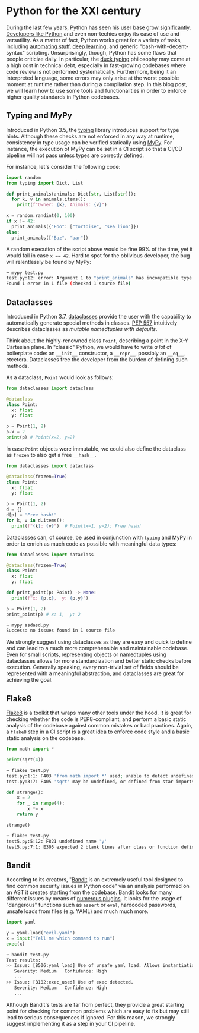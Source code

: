 # Python for the XXI century
During the last few years, Python has seen his user base [grow significantly](https://www.zibtek.com/blog/the-incredible-growth-of-python/). [Developers like Python](https://insights.stackoverflow.com/survey/2020#technology-most-loved-dreaded-and-wanted-languages-loved) and even non-techies enjoy its ease of use and versatility. As a matter of fact, Python works great for a variety of tasks, including [automating stuff](https://automatetheboringstuff.com/), [deep learning](https://pytorch.org/), and generic "bash-with-decent-syntax" scripting. Unsurprisingly, though, Python has some flaws that people criticize daily. In particular, the [duck typing](https://en.wikipedia.org/wiki/Duck_typing) philosophy may come at a high cost in technical debt, especially in fast-growing codebases where code review is not performed systematically. Furthermore, being it an interpreted language, some errors may only arise at the worst possible moment at runtime rather than during a compilation step. In this blog post, we will learn how to use some tools and functionalities in order to enforce higher quality standards in Python codebases.

## Typing and MyPy
Introduced in Python 3.5, the [typing](https://docs.python.org/3/library/typing.html) library introduces support for type hints. Although these checks are not enforced in any way at runtime, consistency in type usage can be verified statically using [MyPy](http://mypy-lang.org/). For instance, the execution of MyPy can be set in a CI script so that a CI/CD pipeline will not pass unless types are correctly defined. 

For instance, let's consider the following code:
```python
import random
from typing import Dict, List

def print_animals(animals: Dict[str, List[str]]):
  for k, v in animals.items():
    print(f"Owner: {k}, Animals: {v}")

x = random.randint(0, 100)
if x != 42:
  print_animals({"Foo": ["tortoise", "sea lion"]})
else:
  print_animals(["Baz", "bar"])
```

A random execution of the script above would be fine 99% of the time, yet it would fail in case `x == 42`. Hard to spot for the oblivious developer, the bug will relentlessly be found by MyPy:
```bash
➜ mypy test.py
test.py:12: error: Argument 1 to "print_animals" has incompatible type "List[str]"; expected "Dict[str, List[str]]"
Found 1 error in 1 file (checked 1 source file)
```


## Dataclasses
Introduced in Python 3.7, [dataclasses](https://docs.python.org/3/library/dataclasses.html) provide the user with the capability to automatically generate special methods in classes. [PEP 557](https://www.python.org/dev/peps/pep-0557/) intuitively describes dataclasses as *mutable namedtuples with defaults*.

Think about the highly-renowned class `Point`, describing a point in the X-Y Cartesian plane. In "classic" Python, we would have to write *a lot* of boilerplate code: an `__init__` constructor, a `__repr__`, possibly an `__eq__`, etcetera. Dataclasses free the developer from the burden of defining such methods.

As a dataclass, `Point` would look as follows:
```python
from dataclasses import dataclass

@dataclass
class Point:
  x: float
  y: float

p = Point(1, 2)
p.x = 2
print(p) # Point(x=2, y=2)
```
In case `Point` objects were immutable, we could also define the dataclass as `frozen` to also get a free `__hash__`.

```python
from dataclasses import dataclass

@dataclass(frozen=True)
class Point:
  x: float
  y: float

p = Point(1, 2)
d = {}
d[p] = "Free hash!"
for k, v in d.items():
  print(f"{k}: {v}")  # Point(x=1, y=2): Free hash!
```

Dataclasses can, of course, be used in conjunction with `typing` and MyPy in order to enrich as much code as possible with meaningful data types:
```python
from dataclasses import dataclass

@dataclass(frozen=True)
class Point:
  x: float
  y: float

def print_point(p: Point) -> None:
  print(f"x: {p.x},  y: {p.y}")

p = Point(1, 2)
print_point(p) # x: 1,  y: 2
```

```bash
➜ mypy asdasd.py
Success: no issues found in 1 source file
```

We strongly suggest using dataclasses as they are easy and quick to define and can lead to a much more comprehensible and maintainable codebase. Even for small scripts, representing objects or namedtuples using dataclasses allows for more standardization and better static checks before execution. Generally speaking, every non-trivial set of fields should be represented with a meaningful abstraction, and dataclasses are great for achieving the goal.


## Flake8
[Flake8](https://flake8.pycqa.org/en/latest/manpage.html) is a toolkit that wraps many other tools under the hood. It is great for checking whether the code is PEP8-compliant, and perform a basic static analysis of the codebase against common mistakes or bad practices. Again, a `flake8` step in a CI script is a great idea to enforce code style and a basic static analysis on the codebase.

```python
from math import *

print(sqrt(4))
```

```bash
➜ flake8 test.py
test.py:1:1: F403 'from math import *' used; unable to detect undefined names
test.py:3:7: F405 'sqrt' may be undefined, or defined from star imports: math
```


```python
def strange():
    x = 2
    for _ in range(4):
        x *= x
    return y

strange()
```

```bash
➜ flake8 test.py
test5.py:5:12: F821 undefined name 'y'
test5.py:7:1: E305 expected 2 blank lines after class or function definition, found 1
```

## Bandit
According to its creators, "[Bandit](https://bandit.readthedocs.io/en/latest/) is an extremely useful tool designed to find common security issues in Python code" via an analysis performed on an AST it creates starting from the codebase. Bandit looks for many different issues by means of [numerous plugins](https://bandit.readthedocs.io/en/latest/plugins/#complete-test-plugin-listing). It looks for the usage of "dangerous" functions such as `assert` or `eval`, hardcoded passwords, unsafe loads from files (e.g. YAML) and much much more.

```python
import yaml

y = yaml.load("evil.yaml")
x = input("Tell me which command to run")
exec(x)
```

```bash
➜ bandit test.py
Test results:
>> Issue: [B506:yaml_load] Use of unsafe yaml load. Allows instantiation of arbitrary objects. Consider yaml.safe_load().
   Severity: Medium   Confidence: High
   ...
>> Issue: [B102:exec_used] Use of exec detected.
   Severity: Medium   Confidence: High
   ...
```

Although Bandit's tests are far from perfect, they provide a great starting point for checking for common problems which are easy to fix but may still lead to serious consequences if ignored. For this reason, we strongly suggest implementing it as a step in your CI pipeline.
